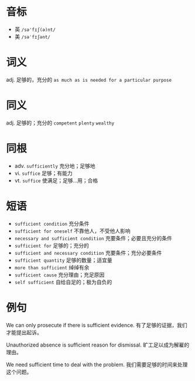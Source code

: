 # 音标

- 英 `/sə'fɪʃ(ə)nt/`
- 美 `/səˈfɪʃənt/`

# 词义

adj. 足够的，充分的
`as much as is needed for a particular purpose`

# 同义

adj. 足够的；充分的
`competent` `plenty` `wealthy`

# 同根

- adv. `sufficiently` 充分地；足够地
- vi. `suffice` 足够；有能力
- vt. `suffice` 使满足；足够…用；合格

# 短语

- `sufficient condition` 充分条件
- `sufficient for oneself` 不靠他人，不受他人影响
- `necessary and sufficient condition` 充要条件；必要且充分的条件
- `sufficient for` 足够的；充分的
- `sufficient and necessary condition` 充要条件；充分必要条件
- `sufficient quantity` 足够的数量；适宜量
- `more than sufficient` 绰绰有余
- `sufficient cause` 充分理由；充足原因
- `self sufficient` 自给自足的；极为自负的

# 例句

We can only prosecute if there is sufficient evidence.
有了足够的证据，我们才能提出起诉。

Unauthorized absence is sufficient reason for dismissal.
旷工足以成为解雇的理由。

We need sufficient time to deal with the problem.
我们需要足够的时间来处理这个问题。


